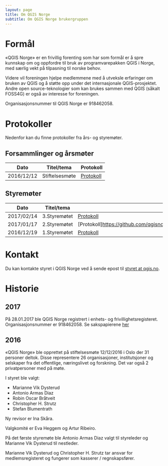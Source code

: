 ```yaml
---
layout: page
title: Om QGIS Norge
subtitle: Om QGIS Norge brukergruppen
---
```


# Formål
«QGIS Norge» er en frivillig forenting som har som formål er å spre kunnskap 
om og oppfordre til bruk av programvarepakken QGIS i Norge, med særlig vekt 
på tilpasning til norske behov.

Videre vil foreningen hjelpe medlemmene med å utveksle erfaringer 
om bruken av QGIS og å støtte opp under det internasjonale QGIS-prosjektet.
Andre open source-teknologier som kan brukes sammen med QGIS (såkalt FOSS4G) 
er også av interesse for foreningen.

Organisasjonsnummer til QGIS Norge er 918462058.

# Protokoller
Nedenfor kan du finne protokoller fra års- og styremøter.

## Forsammlinger og årsmøter
Dato|Titel/tema|Protokoll
----|----------|---------
2016/12/12|Stiftelsesmøte|[Protokoll](https://github.com/qgisnorge/qgisnorge.github.io/blob/master/dokumenter/Stiftelsesmoete_QGIS_Norge.pdf)

## Styremøter
Dato|Titel/tema|Protokoll
----|----------|---------
2017/02/14|3.Styremøtet|[Protokoll](https://github.com/qgisnorge/qgisnorge.github.io/blob/master/dokumenter/styremoeter/2017_02_14_QGIS_Norge_Styremoete_0003.docx)
2017/01/17|2.Styremøtet|[Protokoll]https://github.com/qgisnorge/qgisnorge.github.io/blob/master/dokumenter/styremoeter/2017_01_17_QGIS_Norge_Styremoete_0002.docx)
2016/12/19|1.Styremøtet|[Protokoll](https://github.com/qgisnorge/qgisnorge.github.io/blob/master/dokumenter/styremoeter/2016_12_19_QGIS_Norge_Styremoete_0001.docx)


# Kontakt
Du kan kontakte styret i QGIS Norge ved å sende epost til [styret at qgis.no](styret@qgis.no).

# Historie

## 2017

På 28.01.2017 ble QGIS Norge registrert i enhets- og 
frivillighetsregisteret. Organisasjonsnummer er 918462058.
Se sakspapierene [her](https://github.com/qgisnorge/qgisnorge.github.io/blob/master/dokumenter/registrering/)

## 2016

«QGIS Norge» ble opprettet på stiftelsesmøte 12/12/2016 
i Oslo der 31 personer deltok. Disse representere 26 organisasjoner, 
institutsjoner og selskaper fra det offentlige, næringslivet og forskning.
Det var også 2 privatpersoner med på møte. 

I styret ble valgt:

- Marianne Vik Dysterud
- Antonio Armas Diaz
- Robin Oscar Bråtveit
- Christopher H. Strutz
- Stefan Blumentrath

Ny revisor er Ina Skåra.

Valgkomité er Eva Heggem og Artur Ribeiro.

På det første styremøte ble Antonio Armas Diaz valgt til styreleder 
og Marianne Vik Dysterud til nestleder. 

Marianne Vik Dysterud og Christopher H. Strutz tar ansvar for 
medlemsregisteret og fungerer som kasserer / regnskapsfører.
